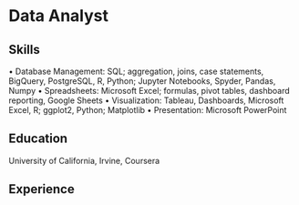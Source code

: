 # Data Analyst

## Skills
•	Database Management: SQL; aggregation, joins, case statements, BigQuery, PostgreSQL, R, 
Python; Jupyter Notebooks, Spyder, Pandas, Numpy 
•	Spreadsheets: Microsoft Excel; formulas, pivot tables, dashboard reporting, Google Sheets 
•	Visualization: Tableau, Dashboards, Microsoft Excel, R; ggplot2, Python; Matplotlib 
•	Presentation: Microsoft PowerPoint


## Education
University of California, Irvine,
Coursera

## Experience

